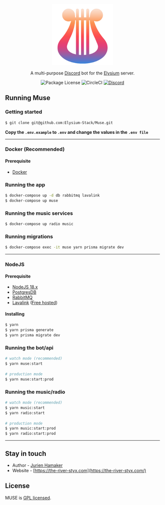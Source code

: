 <p align="center">
  <a href="http://the-river-styx.com/" target="blank"><img src="https://raw.githubusercontent.com/Elysium-Stack/Muse/master/.github/logo.png" width="200" alt="Muse logo" /></a>
</p>

  <p align="center">A multi-purpose <a href="http://discord.com" target="_blank">Discord</a> bot for the <a href="http://the-river-styx.com" target="_blank">Elysium</a> server.</p>
    <p align="center">
      <img src="https://img.shields.io/github/license/elysium-stack/muse" alt="Package License" />
      <img src="https://img.shields.io/github/actions/workflow/status/elysium-stack/muse/deploy.yml" alt="CircleCI" />
      <a href="https://discord.the-river-styx.com" target="_blank"><img src="https://img.shields.io/badge/discord-online-brightgreen.svg" alt="Discord"/></a>
    </p>
  <!--[![Backers on Open Collective](https://opencollective.com/nest/backers/badge.svg)](https://opencollective.com/nest#backer)
  [![Sponsors on Open Collective](https://opencollective.com/nest/sponsors/badge.svg)](https://opencollective.com/nest#sponsor)-->

## Running Muse

### Getting started

```bash
$ git clone git@github.com:Elysium-Stack/Muse.git
```

**Copy the `.env.example` to `.env` and change the values in the `.env file`**

---

### Docker (Recommended)

#### Prerequisite

- [Docker](https://www.docker.com/)

### Running the app

```bash
$ docker-compose up -d db rabbitmq lavalink
$ docker-compose up muse
```

### Running the music services

```bash
$ docker-compose up radio music
```

### Running migrations

```bash
$ docker-compose exec -it muse yarn prisma migrate dev
```

---

### NodeJS

#### Prerequisite

- [NodeJS 18.x](https://nodejs.org/en/download)
- [PostgresDB](https://www.postgresql.org/)
- [RabbitMQ](https://www.rabbitmq.com/)
- [Lavalink](https://github.com/freyacodes/Lavalink) ([Free hosted](https://lavalink.darrennathanael.com/NoSSL/lavalink-without-ssl/))

#### Installing

```bash
$ yarn
$ yarn prisma generate
$ yarn prisma migrate dev
```

### Running the bot/api

```bash
# watch mode (recommended)
$ yarn muse:start

# production mode
$ yarn muse:start:prod
```

### Running the music/radio

```bash
# watch mode (recommended)
$ yarn music:start
$ yarn radio:start

# production mode
$ yarn music:start:prod
$ yarn radio:start:prod
```

---

## Stay in touch

- Author - [Jurien Hamaker](https://jurien.dev)
- Website - [https://the-river-styx.com](https://the-river-styx.com/)

## License

MUSE is [GPL licensed](LICENSE).
